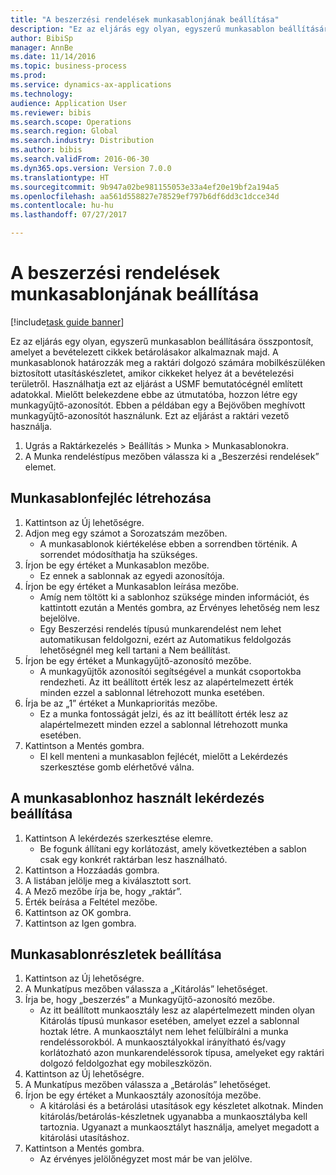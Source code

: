 ```yaml
--- 
title: "A beszerzési rendelések munkasablonjának beállítása"
description: "Ez az eljárás egy olyan, egyszerű munkasablon beállítására összpontosít, amelyet a bevételezett cikkek betárolásakor alkalmaznak majd."
author: BibiSp
manager: AnnBe
ms.date: 11/14/2016
ms.topic: business-process
ms.prod: 
ms.service: dynamics-ax-applications
ms.technology: 
audience: Application User
ms.reviewer: bibis
ms.search.scope: Operations
ms.search.region: Global
ms.search.industry: Distribution
ms.author: bibis
ms.search.validFrom: 2016-06-30
ms.dyn365.ops.version: Version 7.0.0
ms.translationtype: HT
ms.sourcegitcommit: 9b947a02be981155053e33a4ef20e19bf2a194a5
ms.openlocfilehash: aa561d558827e78529ef797b6df6dd3c1dcce34d
ms.contentlocale: hu-hu
ms.lasthandoff: 07/27/2017

---
```

# <a name="set-up-a-work-template-for-purchase-orders"></a>A beszerzési rendelések munkasablonjának beállítása

[!include[task guide banner](../../includes/task-guide-banner.md)]

Ez az eljárás egy olyan, egyszerű munkasablon beállítására összpontosít, amelyet a bevételezett cikkek betárolásakor alkalmaznak majd. A munkasablonok határozzák meg a raktári dolgozó számára mobilkészüléken biztosított utasításkészletet, amikor cikkeket helyez át a bevételezési területről. Használhatja ezt az eljárást a USMF bemutatócégnél említett adatokkal. Mielőtt belekezdene ebbe az útmutatóba, hozzon létre egy munkagyűjtő-azonosítót. Ebben a példában egy a Bejövőben meghívott munkagyűjtő-azonosítót használunk. Ezt az eljárást a raktári vezető használja.

1. Ugrás a Raktárkezelés > Beállítás > Munka > Munkasablonokra.
2. A Munka rendeléstípus mezőben válassza ki a „Beszerzési rendelések” elemet.

## <a name="create-a-work-template-header"></a>Munkasablonfejléc létrehozása
1. Kattintson az Új lehetőségre.
2. Adjon meg egy számot a Sorozatszám mezőben.
    * A munkasablonok kiértékelése ebben a sorrendben történik. A sorrendet módosíthatja ha szükséges.  
3. Írjon be egy értéket a Munkasablon mezőbe.
    * Ez ennek a sablonnak az egyedi azonosítója.  
4. Írjon be egy értéket a Munkasablon leírása mezőbe.
    * Amíg nem töltött ki a sablonhoz szüksége minden információt, és kattintott ezután a Mentés gombra, az Érvényes lehetőség nem lesz bejelölve.  
    * Egy Beszerzési rendelés típusú munkarendelést nem lehet automatikusan feldolgozni, ezért az Automatikus feldolgozás lehetőségnél meg kell tartani a Nem beállítást.  
5. Írjon be egy értéket a Munkagyűjtő-azonosító mezőbe.
    * A munkagyűjtők azonosítói segítségével a munkát csoportokba rendezheti. Az itt beállított érték lesz az alapértelmezett érték minden ezzel a sablonnal létrehozott munka esetében.  
6. Írja be az „1” értéket a Munkaprioritás mezőbe.
    * Ez a munka fontosságát jelzi, és az itt beállított érték lesz az alapértelmezett minden ezzel a sablonnal létrehozott munka esetében.  
7. Kattintson a Mentés gombra.
    * El kell menteni a munkasablon fejlécét, mielőtt a Lekérdezés szerkesztése gomb elérhetővé válna.  

## <a name="set-up-the-query-for-the-work-template"></a>A munkasablonhoz használt lekérdezés beállítása
1. Kattintson A lekérdezés szerkesztése elemre.
    * Be fogunk állítani egy korlátozást, amely következtében a sablon csak egy konkrét raktárban lesz használható.  
2. Kattintson a Hozzáadás gombra.
3. A listában jelölje meg a kiválasztott sort.
4. A Mező mezőbe írja be, hogy „raktár”.
5. Érték beírása a Feltétel mezőbe.
6. Kattintson az OK gombra.
7. Kattintson az Igen gombra.

## <a name="set-work-template-details"></a>Munkasablonrészletek beállítása
1. Kattintson az Új lehetőségre.
2. A Munkatípus mezőben válassza a „Kitárolás” lehetőséget.
3. Írja be, hogy „beszerzés” a Munkagyűjtő-azonosító mezőbe.
    * Az itt beállított munkaosztály lesz az alapértelmezett minden olyan Kitárolás típusú munkasor esetében, amelyet ezzel a sablonnal hoztak létre. A munkaosztályt nem lehet felülbírálni a munka rendeléssorokból. A munkaosztályokkal irányítható és/vagy korlátozható azon munkarendeléssorok típusa, amelyeket egy raktári dolgozó feldolgozhat egy mobileszközön.  
4. Kattintson az Új lehetőségre.
5. A Munkatípus mezőben válassza a „Betárolás” lehetőséget.
6. Írjon be egy értéket a Munkaosztály azonosítója mezőbe.
    * A kitárolási és a betárolási utasítások egy készletet alkotnak. Minden kitárolás/betárolás-készletnek ugyanabba a munkaosztályba kell tartoznia. Ugyanazt a munkaosztályt használja, amelyet megadott a kitárolási utasításhoz.  
7. Kattintson a Mentés gombra.
    * Az érvényes jelölőnégyzet most már be van jelölve.  


